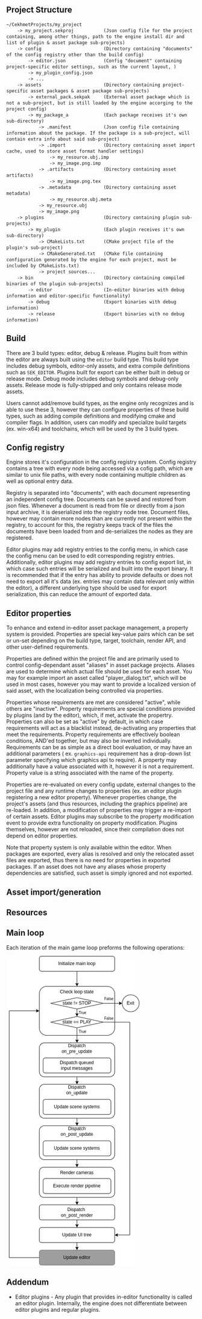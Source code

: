 ## Project Structure

```
~/CekhmetProjects/my_project
    -> my_project.sekproj           (Json config file for the project containing, among other things, path to the engine install dir and list of plugin & asset package sub-projects)
    -> config                       (Directory containing "documents" of the config registry other than the build config)
        -> editor.json              (Config "document" containing project-specific editor settings, such as the current layout, )
        -> my_plugin_config.json
        -> ...
    -> assets                       (Directory containing project-specific asset packages & asset package sub-projects)
        -> external_pack.sekpak     (External asset package which is not a sub-project, but is still loaded by the engine accorging to the project config)
        -> my_package_a             (Each package receives it's own sub-directory)
            -> .manifest            (Json config file containing information about the package. If the package is a sub-project, will contain extra info about said sub-project)
            -> .import              (Directory containing asset import cache, used to store asset format handler settings)
                -> my_resource.ubj.imp
                -> my_image.png.imp
            -> .artifacts           (Directory containing asset artifacts)
                -> my_image.png.tex
            -> .metadata            (Directory containing asset metadata)
                -> my_resource.ubj.meta
            -> my_resource.ubj
            -> my_image.png
    -> plugins                      (Directory containing plugin sub-projects)
        -> my_plugin                (Each plugin receives it's own sub-directory)
            -> CMakeLists.txt       (CMake project file of the plugin's sub-project)
            -> CMakeGenerated.txt   (CMake file containing configuration generated by the engine for each project, must be included by CMakeLists.txt)
            -> project sources...
    -> bin                          (Directory containing compiled binaries of the plugin sub-projects)
        -> editor                   (In-editor binaries with debug information and editor-specific functionality)
        -> debug                    (Export binaries with debug information)
        -> release                  (Export binaries with no debug information)
```

## Build

There are 3 build types: editor, debug & release.
Plugins built from within the editor are always built using the `editor` build type. This build type includes debug
symbols, editor-only assets, and extra compile definitions such as `SEK_EDITOR`.
Plugins built for export can be either built in debug or release mode. Debug mode includes debug symbols and debug-only
assets. Release mode is fully-stripped and only contains release mode assets.

Users cannot add/remove build types, as the engine only recognizes and is able to use these 3, however they can
configure properties of these build types, such as adding compile definitions and modifying cmake and compiler flags.
In addition, users can modify and specialize build targets (ex. win-x64) and toolchains, which will be used by the 3
build types.

## Config registry

Engine stores it's configuration in the config registry system. Config registry contains a tree with every node being
accessed via a cofig path, which are similar to unix file paths, with every node containing multiple children as well as
optional entry data.

Registry is separated into "documents", with each document representing an independent config tree. Documents can be
saved and restored from json files. Whenever a document is read from file or directly from a json input archive, it is
deserialized into the registry node tree. Document files, however may contain more nodes than are currently not present
within the registry, to account for this, the registry keeps track of the files the documents have been loaded from and
de-serializes the nodes as they are registered.

Editor plugins may add registry entries to the config menu, in which case the config menu can be used to edit
corresponding registry entries. Additionally, editor plugins may add registry entries to config export list, in which
case such entries will be serialized and built into the export binary. It is recommended that if the entry has ability
to provide defaults or does not need to export all it's data (ex. entries may contain data relevant only within the
editor), a different underlying type should be used for export serialization, this can reduce the amount of exported
data.

## Editor properties

To enhance and extend in-editor asset package management, a property system is provided. Properties are special
key-value pairs which can be set or un-set depending on the build type, target, toolchain, render API, and other
user-defined requirements.

Properties are defined within the project file and are primarily used to control config-dependant asset "aliases" in
asset package projects. Aliases are used to determine which actual file should be used for each asset. You may for
example import an asset called "player_dialog.txt", which will be used in most cases, however you may want to provide a
localized version of said asset, with the localization being controlled via properties.

Properties whose requirements are met are considered "active", while others are "inactive". Property requirements are
special conditions provided by plugins (and by the editor), which, if met, activate the propertry. Properties can also
be set as "active" by default, in which case requirements will act as a blacklist instead, de-activating any properties
that meet the requirements. Property requirements are effectively boolean conditions, AND'ed together, but may also be
inverted individually. Requirements can be as simple as a direct bool evaluation, or may have an additional parameters (
ex. `graphics-api` requirement has a drop-down list parameter specifying which graphics api to require). A property may
additionally have a value associated with it, however it is not a requirement. Property value is a string associated
with the name of the property.

Properties are re-evaluated on every config update, external changes to the project file and any runtime changes to
properties (ex. an editor plugin registering a new editor property).
Whenever properties change, the project's assets (and thus resources, including the graphics pipeline) are re-loaded. In
addition, a modification of properties may trigger a re-import of certain assets.
Editor plugins may subscribe to the property modification event to provide extra functionality on property modification.
Plugins themselves, however are not reloaded, since their compilation does not depend on editor properties.

Note that property system is only available within the editor. When packages are exported, every alias is resolved
and only the relocated asset files are exported, thus there is no need for properties in exported packages. If an asset
does not have any aliases whose property dependencies are satisfied, such asset is simply ignored and not exported.

## Asset import/generation

## Resources

## Main loop

Each iteration of the main game loop preforms the following operations:

![](main_loop_diagram.png)

## Addendum

* Editor plugins - Any plugin that provides in-editor functionality is called an editor plugin. Internally, the engine
  does not differentiate between editor plugins and regular plugins.
